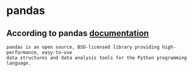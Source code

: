 # pandas

## According to pandas [documentation](https://pandas.pydata.org/docs/)
	pandas is an open source, BSD-licensed library providing high-performance, easy-to-use
	data structures and data analysis tools for the Python programming language.
